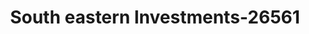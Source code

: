 ---
f_zip-code: 39440
f_state-code: MS
title: South eastern Investments-26561
f_phone: 601-649-8997
f_city-only: Laurel
f_address: 609 Choctaw Street Laurel
f_location-unique-id: '26561'
slug: south-eastern-investments-26561
updated-on: '2024-05-30T13:46:58.046Z'
created-on: '2024-05-30T13:36:59.803Z'
published-on: '2024-05-30T13:54:32.469Z'
f_city-state: cms/city/laurel-ms.md
f_company: cms/company/south-eastern-investments.md
f_state: cms/state/mississippi.md
layout: '[payday-loan].html'
tags: payday-loan
---